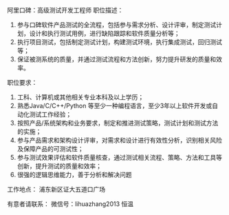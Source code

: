 阿里口碑：高级测试开发工程师
职位描述：
1. 参与口碑软件产品测试的全流程，包括参与需求分析、设计评审，制定测试计划，设计和执行测试用例，进行缺陷跟踪和软件质量分析等；
2. 执行项目测试，包括制定测试计划，构建测试环境，执行集成测试，回归测试等；
3. 保证被测系统的质量，并通过测试流程和方法创新，努力提升研发的质量和效率。

职位要求：
1. 工科、计算机或其他相关专业本科及以上学历；
2. 熟悉Java/C/C++/Python 等至少一种编程语言，至少3年以上软件开发或自动化测试工作经验；
3. 按照产品/系统架构和业务要求，制定和推进测试策略，测试计划和测试方法的实施；
4. 参与产品需求和架构设计评审，对需求和设计进行有效性分析，识别相关风险及保障产品的可测试性；
5. 参与测试效果评估和软件质量核查，通过测试相关流程、策略、方法和工具等创新，提升测试的质量和效率；
6. 很强的逻辑思维能力，善于分析和解决问题

工作地点：
浦东新区证大五道口广场

有意者请联系： 微信号：lihuazhang2013  恒温
